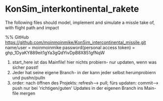 # KonSim_interkontinental_rakete

The following files should model, implement and simulate a missle take of, with flight path and impact 

%% GitHub
https://github.com/moinmoinmike/KonSim_intercontinental_missile.git
name/user = moinmoinmike
password(personal access token) = 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

1. start_here ist das Mainfile! hier nichts probiern- nur updaten, wenn was sicher passt!
2. Jeder hat seine eigene Branch- in der kann jeder selbst herumprobiern und pushn/pulln
3. order: nach öffnen des Projekts: refresh--> pull;
          fürs updaten: commit--> push
          nur bei 'richtigen/guten' Updates in der eigenen Branch ins Main-file mergen
